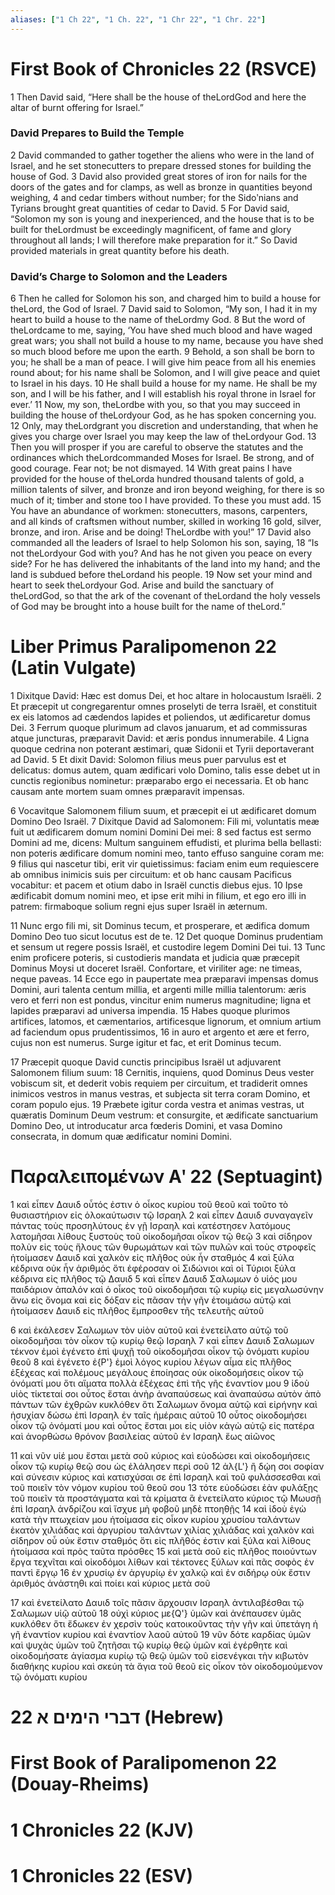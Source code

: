 ```yaml
---
aliases: ["1 Ch 22", "1 Ch. 22", "1 Chr 22", "1 Chr. 22"]
---
```



# First Book of Chronicles 22 (RSVCE)

1 Then David said, “Here shall be the house of theLordGod and here the altar of burnt offering for Israel.”
### David Prepares to Build the Temple
2 David commanded to gather together the aliens who were in the land of Israel, and he set stonecutters to prepare dressed stones for building the house of God.
3 David also provided great stores of iron for nails for the doors of the gates and for clamps, as well as bronze in quantities beyond weighing,
4 and cedar timbers without number; for the Sidoʹnians and Tyrians brought great quantities of cedar to David.
5 For David said, “Solomon my son is young and inexperienced, and the house that is to be built for theLordmust be exceedingly magnificent, of fame and glory throughout all lands; I will therefore make preparation for it.” So David provided materials in great quantity before his death.
### David’s Charge to Solomon and the Leaders
6 Then he called for Solomon his son, and charged him to build a house for theLord, the God of Israel.
7 David said to Solomon, “My son, I had it in my heart to build a house to the name of theLordmy God.
8 But the word of theLordcame to me, saying, ‘You have shed much blood and have waged great wars; you shall not build a house to my name, because you have shed so much blood before me upon the earth.
9 Behold, a son shall be born to you; he shall be a man of peace. I will give him peace from all his enemies round about; for his name shall be Solomon, and I will give peace and quiet to Israel in his days.
10 He shall build a house for my name. He shall be my son, and I will be his father, and I will establish his royal throne in Israel for ever.’
11 Now, my son, theLordbe with you, so that you may succeed in building the house of theLordyour God, as he has spoken concerning you.
12 Only, may theLordgrant you discretion and understanding, that when he gives you charge over Israel you may keep the law of theLordyour God.
13 Then you will prosper if you are careful to observe the statutes and the ordinances which theLordcommanded Moses for Israel. Be strong, and of good courage. Fear not; be not dismayed.
14 With great pains I have provided for the house of theLorda hundred thousand talents of gold, a million talents of silver, and bronze and iron beyond weighing, for there is so much of it; timber and stone too I have provided. To these you must add.
15 You have an abundance of workmen: stonecutters, masons, carpenters, and all kinds of craftsmen without number, skilled in working
16 gold, silver, bronze, and iron. Arise and be doing! TheLordbe with you!”
17 David also commanded all the leaders of Israel to help Solomon his son, saying,
18 “Is not theLordyour God with you? And has he not given you peace on every side? For he has delivered the inhabitants of the land into my hand; and the land is subdued before theLordand his people.
19 Now set your mind and heart to seek theLordyour God. Arise and build the sanctuary of theLordGod, so that the ark of the covenant of theLordand the holy vessels of God may be brought into a house built for the name of theLord.”


# Liber Primus Paralipomenon 22 (Latin Vulgate)

1 Dixitque David: Hæc est domus Dei, et hoc altare in holocaustum Israëli.
2 Et præcepit ut congregarentur omnes proselyti de terra Israël, et constituit ex eis latomos ad cædendos lapides et poliendos, ut ædificaretur domus Dei.
3 Ferrum quoque plurimum ad clavos januarum, et ad commissuras atque juncturas, præparavit David: et æris pondus innumerabile.
4 Ligna quoque cedrina non poterant æstimari, quæ Sidonii et Tyrii deportaverant ad David.
5 Et dixit David: Solomon filius meus puer parvulus est et delicatus: domus autem, quam ædificari volo Domino, talis esse debet ut in cunctis regionibus nominetur: præparabo ergo ei necessaria. Et ob hanc causam ante mortem suam omnes præparavit impensas.

6 Vocavitque Salomonem filium suum, et præcepit ei ut ædificaret domum Domino Deo Israël.
7 Dixitque David ad Salomonem: Fili mi, voluntatis meæ fuit ut ædificarem domum nomini Domini Dei mei:
8 sed factus est sermo Domini ad me, dicens: Multum sanguinem effudisti, et plurima bella bellasti: non poteris ædificare domum nomini meo, tanto effuso sanguine coram me:
9 filius qui nascetur tibi, erit vir quietissimus: faciam enim eum requiescere ab omnibus inimicis suis per circuitum: et ob hanc causam Pacificus vocabitur: et pacem et otium dabo in Israël cunctis diebus ejus.
10 Ipse ædificabit domum nomini meo, et ipse erit mihi in filium, et ego ero illi in patrem: firmaboque solium regni ejus super Israël in æternum.

11 Nunc ergo fili mi, sit Dominus tecum, et prosperare, et ædifica domum Domino Deo tuo sicut locutus est de te.
12 Det quoque Dominus prudentiam et sensum ut regere possis Israël, et custodire legem Domini Dei tui.
13 Tunc enim proficere poteris, si custodieris mandata et judicia quæ præcepit Dominus Moysi ut doceret Israël. Confortare, et viriliter age: ne timeas, neque paveas.
14 Ecce ego in paupertate mea præparavi impensas domus Domini, auri talenta centum millia, et argenti mille millia talentorum: æris vero et ferri non est pondus, vincitur enim numerus magnitudine; ligna et lapides præparavi ad universa impendia.
15 Habes quoque plurimos artifices, latomos, et cæmentarios, artificesque lignorum, et omnium artium ad faciendum opus prudentissimos,
16 in auro et argento et ære et ferro, cujus non est numerus. Surge igitur et fac, et erit Dominus tecum.

17 Præcepit quoque David cunctis principibus Israël ut adjuvarent Salomonem filium suum:
18 Cernitis, inquiens, quod Dominus Deus vester vobiscum sit, et dederit vobis requiem per circuitum, et tradiderit omnes inimicos vestros in manus vestras, et subjecta sit terra coram Domino, et coram populo ejus.
19 Præbete igitur corda vestra et animas vestras, ut quæratis Dominum Deum vestrum: et consurgite, et ædificate sanctuarium Domino Deo, ut introducatur arca fœderis Domini, et vasa Domino consecrata, in domum quæ ædificatur nomini Domini.


# Παραλειπομένων Αʹ 22 (Septuagint)

1 καὶ εἶπεν Δαυιδ οὗτός ἐστιν ὁ οἶκος κυρίου τοῦ θεοῦ καὶ τοῦτο τὸ θυσιαστήριον εἰς ὁλοκαύτωσιν τῷ Ισραηλ
2 καὶ εἶπεν Δαυιδ συναγαγεῖν πάντας τοὺς προσηλύτους ἐν γῇ Ισραηλ καὶ κατέστησεν λατόμους λατομῆσαι λίθους ξυστοὺς τοῦ οἰκοδομῆσαι οἶκον τῷ θεῷ
3 καὶ σίδηρον πολὺν εἰς τοὺς ἥλους τῶν θυρωμάτων καὶ τῶν πυλῶν καὶ τοὺς στροφεῖς ἡτοίμασεν Δαυιδ καὶ χαλκὸν εἰς πλῆθος οὐκ ἦν σταθμός
4 καὶ ξύλα κέδρινα οὐκ ἦν ἀριθμός ὅτι ἐφέροσαν οἱ Σιδώνιοι καὶ οἱ Τύριοι ξύλα κέδρινα εἰς πλῆθος τῷ Δαυιδ
5 καὶ εἶπεν Δαυιδ Σαλωμων ὁ υἱός μου παιδάριον ἁπαλόν καὶ ὁ οἶκος τοῦ οἰκοδομῆσαι τῷ κυρίῳ εἰς μεγαλωσύνην ἄνω εἰς ὄνομα καὶ εἰς δόξαν εἰς πᾶσαν τὴν γῆν ἑτοιμάσω αὐτῷ καὶ ἡτοίμασεν Δαυιδ εἰς πλῆθος ἔμπροσθεν τῆς τελευτῆς αὐτοῦ

6 καὶ ἐκάλεσεν Σαλωμων τὸν υἱὸν αὐτοῦ καὶ ἐνετείλατο αὐτῷ τοῦ οἰκοδομῆσαι τὸν οἶκον τῷ κυρίῳ θεῷ Ισραηλ
7 καὶ εἶπεν Δαυιδ Σαλωμων τέκνον ἐμοὶ ἐγένετο ἐπὶ ψυχῇ τοῦ οἰκοδομῆσαι οἶκον τῷ ὀνόματι κυρίου θεοῦ
8 καὶ ἐγένετο ἐ{P'} ἐμοὶ λόγος κυρίου λέγων αἷμα εἰς πλῆθος ἐξέχεας καὶ πολέμους μεγάλους ἐποίησας οὐκ οἰκοδομήσεις οἶκον τῷ ὀνόματί μου ὅτι αἵματα πολλὰ ἐξέχεας ἐπὶ τῆς γῆς ἐναντίον μου
9 ἰδοὺ υἱὸς τίκτεταί σοι οὗτος ἔσται ἀνὴρ ἀναπαύσεως καὶ ἀναπαύσω αὐτὸν ἀπὸ πάντων τῶν ἐχθρῶν κυκλόθεν ὅτι Σαλωμων ὄνομα αὐτῷ καὶ εἰρήνην καὶ ἡσυχίαν δώσω ἐπὶ Ισραηλ ἐν ταῖς ἡμέραις αὐτοῦ
10 οὗτος οἰκοδομήσει οἶκον τῷ ὀνόματί μου καὶ οὗτος ἔσται μοι εἰς υἱὸν κἀγὼ αὐτῷ εἰς πατέρα καὶ ἀνορθώσω θρόνον βασιλείας αὐτοῦ ἐν Ισραηλ ἕως αἰῶνος

11 καὶ νῦν υἱέ μου ἔσται μετὰ σοῦ κύριος καὶ εὐοδώσει καὶ οἰκοδομήσεις οἶκον τῷ κυρίῳ θεῷ σου ὡς ἐλάλησεν περὶ σοῦ
12 ἀλ{L'} ἢ δῴη σοι σοφίαν καὶ σύνεσιν κύριος καὶ κατισχύσαι σε ἐπὶ Ισραηλ καὶ τοῦ φυλάσσεσθαι καὶ τοῦ ποιεῖν τὸν νόμον κυρίου τοῦ θεοῦ σου
13 τότε εὐοδώσει ἐὰν φυλάξῃς τοῦ ποιεῖν τὰ προστάγματα καὶ τὰ κρίματα ἃ ἐνετείλατο κύριος τῷ Μωυσῇ ἐπὶ Ισραηλ ἀνδρίζου καὶ ἴσχυε μὴ φοβοῦ μηδὲ πτοηθῇς
14 καὶ ἰδοὺ ἐγὼ κατὰ τὴν πτωχείαν μου ἡτοίμασα εἰς οἶκον κυρίου χρυσίου ταλάντων ἑκατὸν χιλιάδας καὶ ἀργυρίου ταλάντων χιλίας χιλιάδας καὶ χαλκὸν καὶ σίδηρον οὗ οὐκ ἔστιν σταθμός ὅτι εἰς πλῆθός ἐστιν καὶ ξύλα καὶ λίθους ἡτοίμασα καὶ πρὸς ταῦτα πρόσθες
15 καὶ μετὰ σοῦ εἰς πλῆθος ποιούντων ἔργα τεχνῖται καὶ οἰκοδόμοι λίθων καὶ τέκτονες ξύλων καὶ πᾶς σοφὸς ἐν παντὶ ἔργῳ
16 ἐν χρυσίῳ ἐν ἀργυρίῳ ἐν χαλκῷ καὶ ἐν σιδήρῳ οὐκ ἔστιν ἀριθμός ἀνάστηθι καὶ ποίει καὶ κύριος μετὰ σοῦ

17 καὶ ἐνετείλατο Δαυιδ τοῖς πᾶσιν ἄρχουσιν Ισραηλ ἀντιλαβέσθαι τῷ Σαλωμων υἱῷ αὐτοῦ
18 οὐχὶ κύριος με{Q'} ὑμῶν καὶ ἀνέπαυσεν ὑμᾶς κυκλόθεν ὅτι ἔδωκεν ἐν χερσὶν τοὺς κατοικοῦντας τὴν γῆν καὶ ὑπετάγη ἡ γῆ ἐναντίον κυρίου καὶ ἐναντίον λαοῦ αὐτοῦ
19 νῦν δότε καρδίας ὑμῶν καὶ ψυχὰς ὑμῶν τοῦ ζητῆσαι τῷ κυρίῳ θεῷ ὑμῶν καὶ ἐγέρθητε καὶ οἰκοδομήσατε ἁγίασμα κυρίῳ τῷ θεῷ ὑμῶν τοῦ εἰσενέγκαι τὴν κιβωτὸν διαθήκης κυρίου καὶ σκεύη τὰ ἅγια τοῦ θεοῦ εἰς οἶκον τὸν οἰκοδομούμενον τῷ ὀνόματι κυρίου


# 22 דברי הימים א (Hebrew)


# First Book of Paralipomenon 22 (Douay-Rheims)


# 1 Chronicles 22 (KJV)


# 1 Chronicles 22 (ESV)

